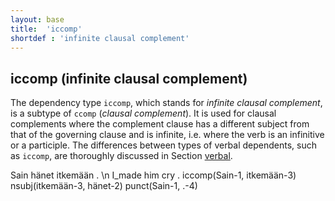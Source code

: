 ```yaml
---
layout: base
title:  'iccomp'
shortdef : 'infinite clausal complement'
---
```


## iccomp (infinite clausal complement) <a name="sec-iccomp"></a>

The dependency type `iccomp`, which stands for *infinite clausal complement*, is a subtype of `ccomp` (*clausal complement*). It is used for clausal complements where the complement clause has a different subject from that of the governing clause and is infinite, i.e. where the verb is an infinitive or a participle. The differences between types of verbal dependents, such as `iccomp`, are thoroughly discussed in Section [verbal](#sec-verbal).


<!-- fname:iccomp.pdf -->
<div class="sd-parse">
Sain hänet itkemään . \n I_made him cry .
iccomp(Sain-1, itkemään-3)
nsubj(itkemään-3, hänet-2)
punct(Sain-1, .-4)
</div>


